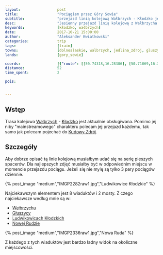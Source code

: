 ```yaml
---
layout:                 post
title:                  "Pociągiem przez Góry Sowie"
subtitle:               "przejazd linią kolejową Wałbrzych - Kłodzko jesienią"
desc:                   "Jesienny przejazd linią kolejową z Wałbrzycha do Kłodzka. Jest to jedna z dwóch najciekawszych linii kolejowych w Polsce. Tak jak jadąc do Kudowej Zdrój ma się wspaniałe widoki na góry, tak tutaj ma się wspaniałe widoki na miejscowości w dolinie."
keywords:               [kłodzko, wałbrzych]
date:                   2017-10-21 15:00:00
author:                 "Aleksander Kwiatkowski"
categories:             trip
tags:                   [train]
towns:                  [dolnoslaskie, walbrzych, jedlina_zdroj, gluszyca, nowa_ruda, radkow, klodzko]
lands:                  [gory_sowie]

coords:                 [{"route": [[50.74318,16.28306], [50.71069,16.34451], [50.63476,16.42416], [50.57767,16.50570], [50.54463,16.47652], [50.45138,16.65659]], "type": "train"}]
distance:               52
time_spent:             2

pois:


---
```


[wiki-linia-286]: https://pl.wikipedia.org/wiki/Linia_kolejowa_nr_286
[wiki-walbrzych]: https://pl.wikipedia.org/wiki/Wa%C5%82brzych
[wiki-klodzko]: https://pl.wikipedia.org/wiki/K%C5%82odzko
[wiki-kudowa-zdroj]: https://pl.wikipedia.org/wiki/Kudowa-Zdr%C3%B3j
[wiki-gluszyca]: https://pl.wikipedia.org/wiki/G%C5%82uszyca
[wiki-ludwikowice-klodzkie]: https://pl.wikipedia.org/wiki/Ludwikowice_K%C5%82odzkie
[wiki-nowa-ruda]: https://pl.wikipedia.org/wiki/Nowa_Ruda


Wstęp
-----

Trasa kolejowa [Wałbrzych][wiki-walbrzych] - [Kłodzko][wiki-klodzko] jest
aktualnie obsługiwana. Pomimo jej niby "mainstreamowego" charakteru polecam
jej przejazd każdemu, tak samo jak polecam pojechać do [Kudowy Zdrój][wiki-kudowa-zdroj].

Szczegóły
---------

Aby dobrze opisać tą linie kolejową musiałbym udać się na serię pieszych spacerów.
Dla najlepszych zdjęć musiałby być w odpowiednim miejscu w momencie przejazdu
pociągu. Jeżeli się nie mylę są tylko 3 pary pociągów dziennie.

{% post_image "medium","IMGP2282raw1.jpg","Ludwikowice Kłodzkie" %}

Najciekawszym elementem jest 8 wiaduktów i 2 mosty. Z czego najciekawsze według mnie są w:

* [Wałbrzychu][wiki-walbrzych]
* [Głuszycy][wiki-gluszyca]
* [Ludwikowicach Kłodzkich][wiki-ludwikowice-klodzkie]
* [Nowej Rudzie][wiki-nowa-ruda]

{% post_image "medium","IMGP2336raw1.jpg","Nowa Ruda" %}

Z każdego z tych wiaduktów jest bardzo ładny widok na okoliczne miejscowości.
